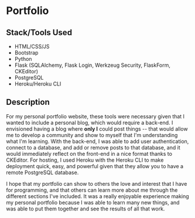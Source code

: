 # Portfolio

## Stack/Tools Used
* HTML/CSS/JS
* Bootstrap
* Python
* Flask (SQLAlchemy, Flask Login, Werkzeug Security, FlaskForm, CKEditor)
* PostgreSQL
* Heroku/Heroku CLI

## Description
For my personal portfolio website, these tools were necessary given that I wanted to include a personal blog, which would require a back-end. I envisioned having a blog where **only I** could post things -- that would allow me to develop a community and show to myself that I'm understanding what I'm learning. With the back-end, I was able to add user authentication, connect to a database, and add or remove posts to that database, and it would immediately reflect on the front-end in a nice format thanks to CKEditor. For hosting, I used Heroku with the Heroku CLI to make deployment quick, easy, and powerful given that they allow you to have a remote PostgreSQL database.

I hope that my portfolio can show to others the love and interest that I have for programming, and that others can learn more about me through the different sections I've included. It was a really enjoyable experience making my personal portfolio because I was able to learn many new things, and was able to put them together and see the results of all that work.
